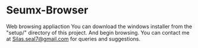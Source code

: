 # Seumx-Browser
Web browsing appliaction
You can download the windows installer from the "setup/" directory of this project. And begin browsing. You can contact me at Silas.seal7@gmail.com for queries and suggestions.
